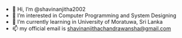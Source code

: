 - 👋 Hi, I’m @shavinanjitha2002
- 👀 I’m interested in Computer Programming and System Designing 
- 🌱 I’m currently learning in University of Moratuwa, Sri Lanka
- 📫 my official email is shavinanjithachandrawansha@gmail.com 

<!---
shavinanjitha2002/shavinanjitha2002 is a ✨ special ✨ repository because its `README.md` (this file) appears on your GitHub profile.
You can click the Preview link to take a look at your changes.
--->
